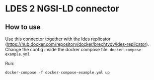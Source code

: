 # LDES 2 NGSI-LD connector

## How to use

Use this connector together with the ldes replicator (https://hub.docker.com/repository/docker/brechtvdv/ldes-replicator).
Change the config inside the docker compose file: `docker-compose-example.yml`

Run:
```
docker-compose -f docker-compose-example.yml up
```


